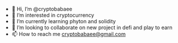 - 👋 Hi, I’m @cryptobabaee
- 👀 I’m interested in cryptocurrency 
- 🌱 I’m currently learning phyton and solidity 
- 💞️ I’m looking to collaborate on new project in defi and play to earn
- 📫 How to reach me cryptobabaee@gmail.com
 

<!---
cryptobabaee/cryptobabaee is a ✨ special ✨ repository because its `README.md` (this file) appears on your GitHub profile.
You can click the Preview link to take a look at your changes.
--->
